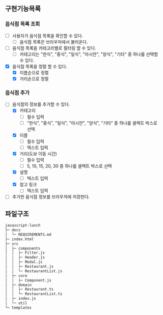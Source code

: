 ## 구현기능목록

### 음식점 목록 조회

- [ ] 사용자가 음식점 목록을 확인할 수 있다.
  - [ ] 음식점 목록은 브라우저에서 불러온다.
- [ ] 음식점 목록을 카테고리별로 필터링 할 수 있다.
  - [ ] 카테고리는 "한식", "중식", "일식", "아시안", "양식", "기타" 중 하나를 선택할 수 있다.
- [x] 음식점 목록을 정렬 할 수 있다.
  - [x] 이름순으로 정렬
  - [x] 거리순으로 정렬

### 음식점 추가

- [ ] 음식점의 정보를 추가할 수 있다.
  - [x] 카테고리
    - [ ] 필수 입력
    - [ ] "한식", "중식", "일식", "아시안", "양식", "기타" 중 하나를 셀렉트 박스로 선택
  - [x] 이름
    - [ ] 필수 입력
    - [ ] 텍스트 입력
  - [x] 거리(도보 이동 시간)
    - [ ] 필수 입력
    - [ ] 5, 10, 15, 20, 30 중 하나를 셀렉트 박스로 선택
  - [x] 설명
    - [ ] 텍스트 입력
  - [x] 참고 링크
    - [ ] 텍스트 입력
- [ ] 추가한 음식점 정보를 브라우저에 저장한다.

## 파일구조

```bash
javascript-lunch
├─ docs
│  └─ REQUIREMENTS.md
├─ index.html
├─ src
│  ├─ components
│  │  ├─ Filter.js
│  │  ├─ Header.js
│  │  ├─ Modal.js
│  │  ├─ Restaurant.js
│  │  └─ RestaurantList.js
│  ├─ core
│  │  ├─ Component.js
│  ├─ domain
│  │  ├─ Restaurant.ts
│  │  └─ RestaurantList.ts
│  ├─ index.js
│  └─ util
└─ templates

```
